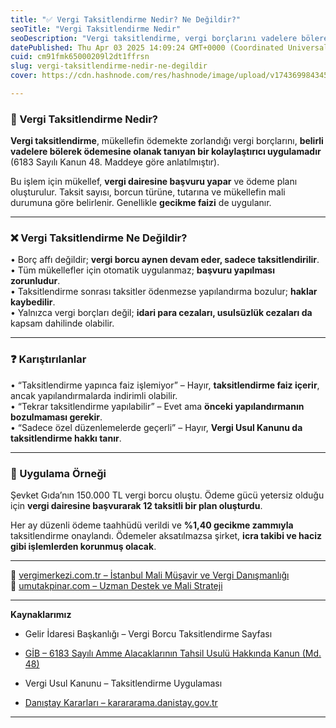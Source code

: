 ```yaml
---
title: "✅ Vergi Taksitlendirme Nedir? Ne Değildir?"
seoTitle: "Vergi Taksitlendirme Nedir"
seoDescription: "Vergi taksitlendirme, vergi borçlarını vadelere bölerek ödemeye kolaylık sağlar, borç affı değildir ve başvuru gerektirir"
datePublished: Thu Apr 03 2025 14:09:24 GMT+0000 (Coordinated Universal Time)
cuid: cm91fmk65000209l2dt1ffrsn
slug: vergi-taksitlendirme-nedir-ne-degildir
cover: https://cdn.hashnode.com/res/hashnode/image/upload/v1743699843457/ce3db4fa-48c5-4911-9e56-5fa80bd5bc2b.webp

---
```


### 🔹 Vergi Taksitlendirme Nedir?

**Vergi taksitlendirme**, mükellefin ödemekte zorlandığı vergi borçlarını, **belirli vadelere bölerek ödemesine olanak tanıyan bir kolaylaştırıcı uygulamadır** (6183 Sayılı Kanun 48. Maddeye göre anlatılmıştır).

Bu işlem için mükellef, **vergi dairesine başvuru yapar** ve ödeme planı oluşturulur. Taksit sayısı, borcun türüne, tutarına ve mükellefin mali durumuna göre belirlenir. Genellikle **gecikme faizi** de uygulanır.

---

### ❌ Vergi Taksitlendirme Ne Değildir?

• Borç affı değildir; **vergi borcu aynen devam eder, sadece taksitlendirilir**.  
• Tüm mükellefler için otomatik uygulanmaz; **başvuru yapılması zorunludur**.  
• Taksitlendirme sonrası taksitler ödenmezse yapılandırma bozulur; **haklar kaybedilir**.  
• Yalnızca vergi borçları değil; **idari para cezaları, usulsüzlük cezaları da** kapsam dahilinde olabilir.

---

### ❓ Karıştırılanlar

• “Taksitlendirme yapınca faiz işlemiyor” – Hayır, **taksitlendirme faiz içerir**, ancak yapılandırmalarda indirimli olabilir.  
• “Tekrar taksitlendirme yapılabilir” – Evet ama **önceki yapılandırmanın bozulmaması gerekir**.  
• “Sadece özel düzenlemelerde geçerli” – Hayır, **Vergi Usul Kanunu da taksitlendirme hakkı tanır**.

---

### 🧠 Uygulama Örneği

Şevket Gıda’nın 150.000 TL vergi borcu oluştu. Ödeme gücü yetersiz olduğu için **vergi dairesine başvurarak 12 taksitli bir plan oluşturdu**.

Her ay düzenli ödeme taahhüdü verildi ve **%1,40 gecikme zammıyla** taksitlendirme onaylandı. Ödemeler aksatılmazsa şirket, **icra takibi ve haciz gibi işlemlerden korunmuş olacak**.

---

📎 [vergimerkezi.com.tr – İstanbul Mali Müşavir ve Vergi Danışmanlığı](https://vergimerkezi.com.tr)  
📎 [umutakpinar.com – Uzman Destek ve Mali Strateji](https://umutakpinar.com)

---

**Kaynaklarımız**

* Gelir İdaresi Başkanlığı – Vergi Borcu Taksitlendirme Sayfası
    
* [GİB – 6183 Sayılı Amme Alacaklarının Tahsil Usulü Hakkında Kanun (Md. 48)](https://www.mevzuat.gov.tr/mevzuatmetin/1.3.6183.pdf)
    
* Vergi Usul Kanunu – Taksitlendirme Uygulaması
    
* [Danıştay Kararları – karararama.danistay.gov.tr](https://karararama.danistay.gov.tr/)
    

---